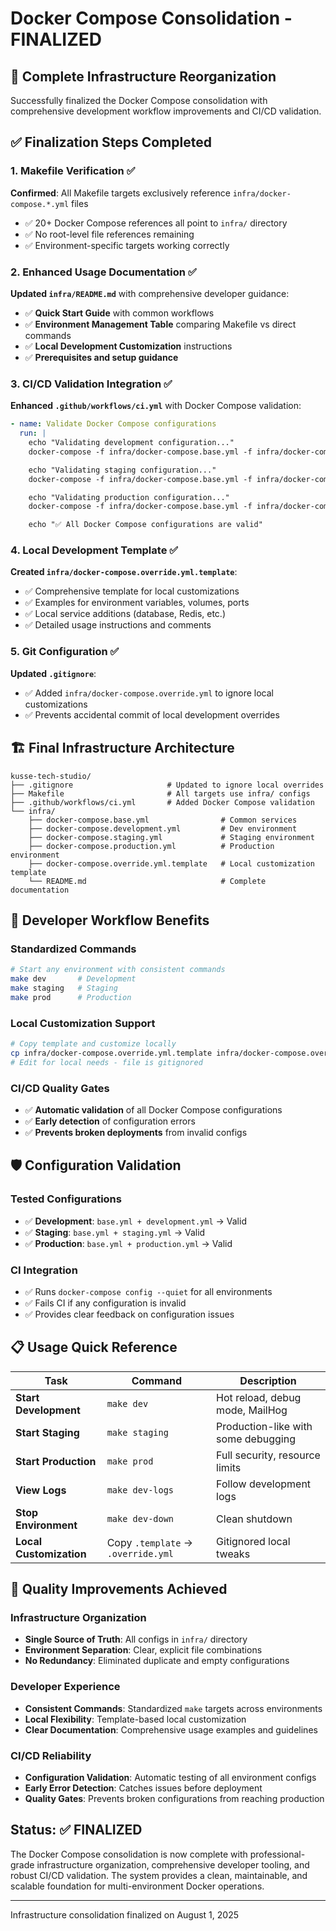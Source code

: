 # Docker Compose Consolidation - FINALIZED

## 🎯 Complete Infrastructure Reorganization

Successfully finalized the Docker Compose consolidation with comprehensive development workflow improvements and CI/CD validation.

## ✅ Finalization Steps Completed

### 1. Makefile Verification ✅

**Confirmed**: All Makefile targets exclusively reference `infra/docker-compose.*.yml` files

- ✅ 20+ Docker Compose references all point to `infra/` directory
- ✅ No root-level file references remaining
- ✅ Environment-specific targets working correctly

### 2. Enhanced Usage Documentation ✅

**Updated `infra/README.md`** with comprehensive developer guidance:

- ✅ **Quick Start Guide** with common workflows
- ✅ **Environment Management Table** comparing Makefile vs direct commands
- ✅ **Local Development Customization** instructions
- ✅ **Prerequisites and setup guidance**

### 3. CI/CD Validation Integration ✅

**Enhanced `.github/workflows/ci.yml`** with Docker Compose validation:

```yaml
- name: Validate Docker Compose configurations
  run: |
    echo "Validating development configuration..."
    docker-compose -f infra/docker-compose.base.yml -f infra/docker-compose.development.yml config --quiet

    echo "Validating staging configuration..."
    docker-compose -f infra/docker-compose.base.yml -f infra/docker-compose.staging.yml config --quiet

    echo "Validating production configuration..."
    docker-compose -f infra/docker-compose.base.yml -f infra/docker-compose.production.yml config --quiet

    echo "✅ All Docker Compose configurations are valid"
```

### 4. Local Development Template ✅

**Created `infra/docker-compose.override.yml.template`**:

- ✅ Comprehensive template for local customizations
- ✅ Examples for environment variables, volumes, ports
- ✅ Local service additions (database, Redis, etc.)
- ✅ Detailed usage instructions and comments

### 5. Git Configuration ✅

**Updated `.gitignore`**:

- ✅ Added `infra/docker-compose.override.yml` to ignore local customizations
- ✅ Prevents accidental commit of local development overrides

## 🏗️ Final Infrastructure Architecture

```
kusse-tech-studio/
├── .gitignore                     # Updated to ignore local overrides
├── Makefile                       # All targets use infra/ configs
├── .github/workflows/ci.yml       # Added Docker Compose validation
└── infra/
    ├── docker-compose.base.yml                # Common services
    ├── docker-compose.development.yml         # Dev environment
    ├── docker-compose.staging.yml             # Staging environment
    ├── docker-compose.production.yml          # Production environment
    ├── docker-compose.override.yml.template   # Local customization template
    └── README.md                              # Complete documentation
```

## 🚀 Developer Workflow Benefits

### Standardized Commands

```bash
# Start any environment with consistent commands
make dev       # Development
make staging   # Staging
make prod      # Production
```

### Local Customization Support

```bash
# Copy template and customize locally
cp infra/docker-compose.override.yml.template infra/docker-compose.override.yml
# Edit for local needs - file is gitignored
```

### CI/CD Quality Gates

- ✅ **Automatic validation** of all Docker Compose configurations
- ✅ **Early detection** of configuration errors
- ✅ **Prevents broken deployments** from invalid configs

## 🛡️ Configuration Validation

### Tested Configurations

- ✅ **Development**: `base.yml + development.yml` → Valid
- ✅ **Staging**: `base.yml + staging.yml` → Valid
- ✅ **Production**: `base.yml + production.yml` → Valid

### CI Integration

- ✅ Runs `docker-compose config --quiet` for all environments
- ✅ Fails CI if any configuration is invalid
- ✅ Provides clear feedback on configuration issues

## 📋 Usage Quick Reference

| Task                    | Command                            | Description                         |
| ----------------------- | ---------------------------------- | ----------------------------------- |
| **Start Development**   | `make dev`                         | Hot reload, debug mode, MailHog     |
| **Start Staging**       | `make staging`                     | Production-like with some debugging |
| **Start Production**    | `make prod`                        | Full security, resource limits      |
| **View Logs**           | `make dev-logs`                    | Follow development logs             |
| **Stop Environment**    | `make dev-down`                    | Clean shutdown                      |
| **Local Customization** | Copy `.template` → `.override.yml` | Gitignored local tweaks             |

## 🎯 Quality Improvements Achieved

### Infrastructure Organization

- **Single Source of Truth**: All configs in `infra/` directory
- **Environment Separation**: Clear, explicit file combinations
- **No Redundancy**: Eliminated duplicate and empty configurations

### Developer Experience

- **Consistent Commands**: Standardized `make` targets across environments
- **Local Flexibility**: Template-based local customization
- **Clear Documentation**: Comprehensive usage examples and guidelines

### CI/CD Reliability

- **Configuration Validation**: Automatic testing of all environment configs
- **Early Error Detection**: Catches issues before deployment
- **Quality Gates**: Prevents broken configurations from reaching production

## Status: ✅ FINALIZED

The Docker Compose consolidation is now complete with professional-grade infrastructure organization, comprehensive developer tooling, and robust CI/CD validation. The system provides a clean, maintainable, and scalable foundation for multi-environment Docker operations.

---

Infrastructure consolidation finalized on August 1, 2025
